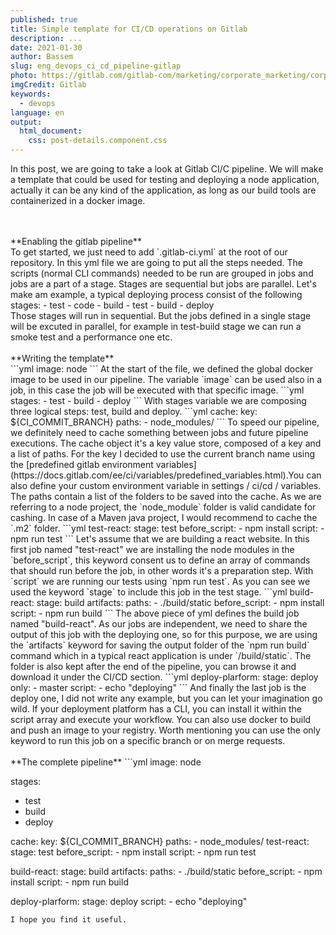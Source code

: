 ```yaml
---
published: true
title: Simple template for CI/CD operations on Gitlab
description: ...
date: 2021-01-30
author: Bassem
slug: eng_devops_ci_cd_pipeline-gitlap
photo: https://gitlab.com/gitlab-com/marketing/corporate_marketing/corporate-marketing/-/raw/master/design/gitlab-brand-files/gitlab-logo-files/full-color/line-logo/png/gitlab-line-logo-gray-line-rgb.png
imgCredit: Gitlab
keywords:
  - devops
language: en
output:
  html_document:
    css: post-details.component.css
---
```


In this post, we are going to take a look at Gitlab CI/C pipeline. We will make a template that could be used for testing and deploying a node application, actually it can be any kind of the application, as long as our build tools are containerized in a docker image.

<br>
<br>
**Enabling the gitlab pipeline**
<br>
To get started, we just need to add `.gitlab-ci.yml` at the root of our repository. In this yml file we are going to put all the steps needed. The scripts (normal CLI commands) needed to be run are grouped in jobs and jobs are a part of a stage. Stages are sequential but jobs are parallel. Let's make am example, a typical deploying process consist of the following stages:
- test - code
- build
- test - build
- deploy

<br>
Those stages will run in sequential. But the jobs defined in a single stage will be excuted in parallel, for example in test-build stage we can run a smoke test and a performance one etc.
<br>
<br>
**Writing the template**
<br>
```yml
image: node
```
At the start of the file, we defined the global docker image to be used in our pipeline. The variable `image` can be used also in a job, in this case the job will be executed with that specific image.
```yml
stages:
  - test
  - build
  - deploy
```
With stages variable we are composing three logical steps: test, build and deploy.
```yml
cache:
  key: ${CI_COMMIT_BRANCH}
  paths:
    - node_modules/
```
To speed our pipeline, we definitely need to cache something between jobs and future pipeline executions. The cache object it's a key value store, composed of a key and a list of paths. For the key I decided to use the current branch name using the [predefined gitlab environment variables](https://docs.gitlab.com/ee/ci/variables/predefined_variables.html).You can also define your custom environment variable in settings / ci/cd / variables. The paths contain a list of the folders to be saved into the cache. As we are referring to a node project, the `node_module` folder is valid candidate for cashing. In case of a Maven java project, I would recommend to cache the `.m2` folder. 
```yml
test-react:
  stage: test
  before_script:
    - npm install
  script:
    - npm run test
```
Let's assume that we are building a react website. In this first job named "test-react" we are installing the node modules in the `before_script`, this keyword consent us to define an array of commands that should run before the job, in other words it's a preparation step. With `script` we are running our tests using `npm run test`. As you can see we used the keyword `stage` to include this job in the test stage.
```yml
build-react:
  stage: build
  artifacts:
    paths:
      - ./build/static
  before_script:
    - npm install
  script:
    - npm run build
```
The above piece of yml defines the build job named "build-react". As our jobs are independent, we need to share the output of this job with the deploying one, so for this purpose, we are using the `artifacts` keyword for saving the output folder of the `npm run build` command which in a typical react application is under `/build/static`. The folder is also kept after the end of the pipeline, you can browse it and download it under the CI/CD section.
```yml
deploy-plarform:
  stage: deploy
    only:
    - master
  script:
    - echo "deploying"
```
And finally the last job is the deploy one, I did not write any example, but you can let your imagination go wild. If your deployment platform has a CLI, you can install it within the script array and execute your workflow. You can also use docker to build and push an image to your registry. Worth mentioning you can use the only keyword to run this job on a specific branch or on merge requests.
<br>
<br>
**The complete pipeline**
```yml
image: node

stages:
  - test
  - build
  - deploy

cache:
  key: ${CI_COMMIT_BRANCH}
  paths:
    - node_modules/
test-react:
  stage: test
  before_script:
    - npm install
  script:
    - npm run test

build-react:
  stage: build
  artifacts:
    paths:
      - ./build/static
  before_script:
    - npm install
  script:
    - npm run build

deploy-plarform:
  stage: deploy
  script:
    - echo "deploying"
```
I hope you find it useful.
